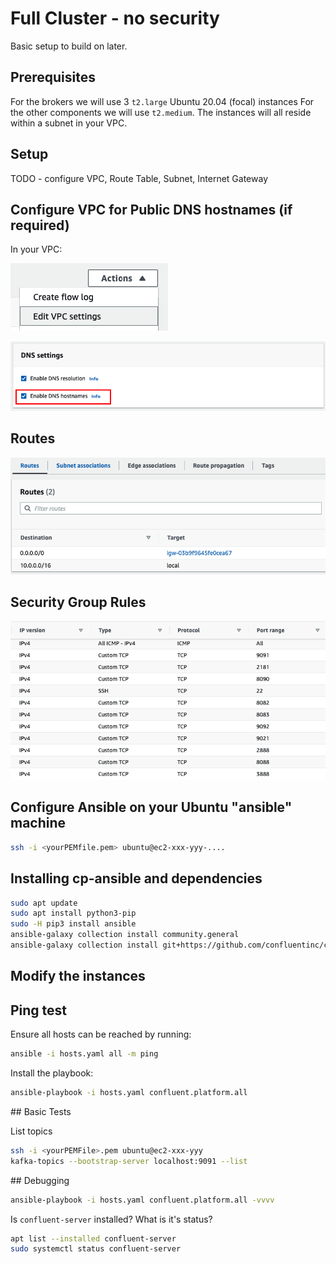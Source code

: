 # Full Cluster - no security

Basic setup to build on later.

## Prerequisites

For the brokers we will use 3 `t2.large` Ubuntu 20.04 (focal) instances
For the other components we will use `t2.medium`.
The instances will all reside within a subnet in your VPC.

## Setup

TODO - configure VPC, Route Table, Subnet, Internet Gateway

## Configure VPC for Public DNS hostnames (if required)

In your VPC:

![Edit VPC Settings](/img/edit-vpc-settings.png)

![Public Hostnames](/img/public-hostnames.png)

## Routes

![Routes](/img/route-table.png)

## Security Group Rules

![Open these in your CIDR range](/img/security-group-inbound.png)

## Configure Ansible on your Ubuntu "ansible" machine

```bash
ssh -i <yourPEMfile.pem> ubuntu@ec2-xxx-yyy-....
```

## Installing cp-ansible and dependencies

```bash
sudo apt update
sudo apt install python3-pip
sudo -H pip3 install ansible
ansible-galaxy collection install community.general
ansible-galaxy collection install git+https://github.com/confluentinc/cp-ansible.git
```

## Modify the instances

## Ping test

Ensure all hosts can be reached by running:

```bash
ansible -i hosts.yaml all -m ping
```

Install the playbook:

```bash
ansible-playbook -i hosts.yaml confluent.platform.all
```

## Basic Tests

List topics

```bash
ssh -i <yourPEMFile>.pem ubuntu@ec2-xxx-yyy
kafka-topics --bootstrap-server localhost:9091 --list
```

## Debugging

```bash
ansible-playbook -i hosts.yaml confluent.platform.all -vvvv
```

Is `confluent-server` installed?  What is it's status?

```bash
apt list --installed confluent-server
sudo systemctl status confluent-server
```
